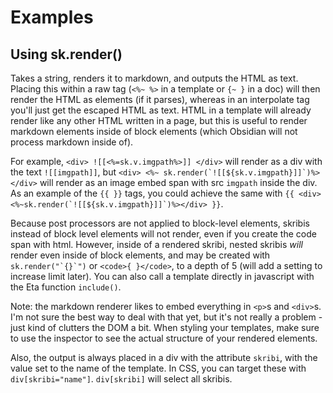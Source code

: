 # Examples


## Using **sk.render()**

Takes a string, renders it to markdown, and outputs the HTML as text. Placing this within a raw tag (`<%~ %>` in a template or `{~ }` in a doc) will then render the HTML as elements (if it parses), whereas in an interpolate tag you'll just get the escaped HTML as text. HTML in a template will already render like any other HTML written in a page, but this is useful to render markdown elements inside of block elements (which Obsidian will not process markdown inside of). 

For example, `<div> ![[<%=sk.v.imgpath%>]] </div>` will render as a div with the text `![[imgpath]]`, but ``<div> <%~ sk.render(`![[${sk.v.imgpath}]]`)%> </div>`` will render as an image embed span with src `imgpath` inside the div. As an example of the `{{ }}` tags, you could achieve the same with ``{{ <div><%~sk.render(`![[${sk.v.imgpath}]]`)%></div> }}``. 

Because post processors are not applied to block-level elements, skribis instead of block level elements will not render, even if you create the code span with html. However, inside of a rendered skribi, nested skribis *will* render even inside of block elements, and may be created with ``sk.render("`{}`")`` or `<code>{ }</code>`, to a depth of 5 (will add a setting to increase limit later). You can also call a template directly in javascript with the Eta function `include()`.

Note: the markdown renderer likes to embed everything in `<p>`s and `<div>`s. I'm not sure the best way to deal with that yet, but it's not really a problem - just kind of clutters the DOM a bit. When styling your templates, make sure to use the inspector to see the actual structure of your rendered elements.

Also, the output is always placed in a div with the attribute `skribi`, with the value set to the name of the template. In CSS, you can target these with `div[skribi="name"]`. `div[skribi]` will select all skribis.
